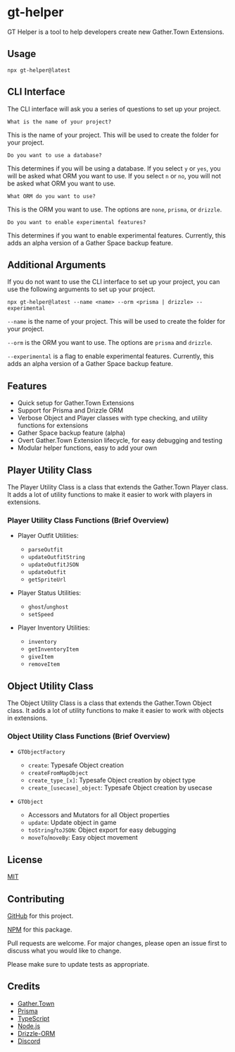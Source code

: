 # gt-helper

GT Helper is a tool to help developers create new Gather.Town Extensions.

## Usage

`npx gt-helper@latest`

## CLI Interface

The CLI interface will ask you a series of questions to set up your project.

`What is the name of your project?`

This is the name of your project. This will be used to create the folder for your project.

`Do you want to use a database?`

This determines if you will be using a database. If you select `y` or `yes`, you will be asked what ORM you want to use. If you select `n` or `no`, you will not be asked what ORM you want to use.

`What ORM do you want to use?`

This is the ORM you want to use. The options are `none`, `prisma`, or `drizzle`.

`Do you want to enable experimental features?`

This determines if you want to enable experimental features. Currently, this adds an alpha version of a Gather Space backup feature.

## Additional Arguments

If you do not want to use the CLI interface to set up your project, you can use the following arguments to set up your project.

`npx gt-helper@latest --name <name> --orm <prisma | drizzle> --experimental`

`--name` is the name of your project. This will be used to create the folder for your project.

`--orm` is the ORM you want to use. The options are `prisma` and `drizzle`.

`--experimental` is a flag to enable experimental features. Currently, this adds an alpha version of a Gather Space backup feature.

## Features

- Quick setup for Gather.Town Extensions
- Support for Prisma and Drizzle ORM
- Verbose Object and Player classes with type checking, and utility functions for extensions
- Gather Space backup feature (alpha)
- Overt Gather.Town Extension lifecycle, for easy debugging and testing
- Modular helper functions, easy to add your own

## Player Utility Class

The Player Utility Class is a class that extends the Gather.Town Player class. It adds a lot of utility functions to make it easier to work with players in extensions.

### Player Utility Class Functions (Brief Overview)

- Player Outfit Utilities:

  - `parseOutfit`
  - `updateOutfitString`
  - `updateOutfitJSON`
  - `updateOutfit`
  - `getSpriteUrl`

- Player Status Utilities:

  - `ghost`/`unghost`
  - `setSpeed`

- Player Inventory Utilities:
  - `inventory`
  - `getInventoryItem`
  - `giveItem`
  - `removeItem`

## Object Utility Class

The Object Utility Class is a class that extends the Gather.Town Object class. It adds a lot of utility functions to make it easier to work with objects in extensions.

### Object Utility Class Functions (Brief Overview)

- `GTObjectFactory`

  - `create`: Typesafe Object creation
  - `createFromMapObject`
  - `create_type_[x]`: Typesafe Object creation by object type
  - `create_[usecase]_object`: Typesafe Object creation by usecase

- `GTObject`
  - Accessors and Mutators for all Object properties
  - `update`: Update object in game
  - `toString`/`toJSON`: Object export for easy debugging
  - `moveTo`/`moveBy`: Easy object movement

## License

[MIT](https://choosealicense.com/licenses/mit/)

## Contributing

[GitHub](https://github.com/Jarnock/gt-helper) for this project.

[NPM](https://www.npmjs.com/package/gt-helper) for this package.

Pull requests are welcome. For major changes, please open an issue first to discuss what you would like to change.

Please make sure to update tests as appropriate.

## Credits

- [Gather.Town](https://gather.town/)
- [Prisma](https://www.prisma.io/)
- [TypeScript](https://www.typescriptlang.org/)
- [Node.js](https://nodejs.org/en/)
- [Drizzle-ORM](https://github.com/drizzle-team/drizzle-orm)
- [Discord](https://discord.gg/ymbbq4Umq6)
